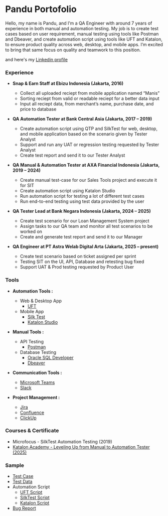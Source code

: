 # Pandu Portofolio

Hello, my name is Pandu, and I’m a QA Engineer with around 7 years of experience in both manual and automation testing. My job is to create test cases based on user requirement, manual testing using tools like Postman and Dbeaver, and create automation script using tools like UFT and Katalon, to ensure product quality across web, desktop, and mobile apps. I’m excited to bring that same focus on quality and teamwork to this position.

and here's my [Linkedin profile](https://www.linkedin.com/in/pandu-prayogo33/)

### Experience 
* **Snap & Earn Staff at Ebizu Indonesia (Jakarta, 2016)**
  - Collect all uploaded reciept from mobile application named “Manis”
  - Sorting reciept from valid or readable reciept for a better data input
  - Input all reciept data, from merchant’s name, purchase date, and price to database

* **QA Automation Tester at Bank Central Asia (Jakarta, 2017 – 2019)**
  - Create automation script using QTP and SilkTest for web, desktop, and mobile application based on the scenario given by Tester Analyst 
  - Support and run any UAT or regression testing requested by Tester Analyst
  - Create test report and send it to our Tester Analyst

* **QA Manual & Automation Tester at AXA Financial Indonesia (Jakarta, 2019 – 2024)**
  - Create manual test-case for our Sales Tools project and execute it for SIT
  - Create automation script using Katalon Studio
  - Run automation script for testing a lot of different test cases
  - Run end-to-end testing using test data provided by the user

* **QA Tester Lead at Bank Negara Indonesia (Jakarta, 2024 – 2025)**
  - Create test scenario for our Loan Management System project
  - Assign tasks to our QA team and monitor all test scenarios to be worked on
  - Create and generate test report and send it to our Manager 

* **QA Engineer at PT Astra Welab Digital Arta (Jakarta, 2025 – present)**
  - Create test scenario based on ticket assigned per sprint
  - Testing SIT on the UI, API, Database and retesting bug fixed
  - Support UAT & Prod testing requested by Product User

### Tools
* **Automation Tools :**
   - Web & Desktop App
       - [UFT](https://www.microfocus.com/documentation/silk-central/200/en/silkcentral-help-en/GUID-531809BA-688F-41D5-BDB2-FCE786A284CE.html)
   - Mobile App
       - [Silk Test](https://www.microfocus.com/documentation/silk-test/210/en/silktestworkbench-help-en/GUID-EE134FC2-4074-4CDA-90A6-FB859CE6158F.html)
       - [Katalon Studio](https://katalon.com/)
 
* **Manual Tools :**
   - API Testing
       - [Postman](https://www.postman.com/)
   - Database Testing
       - [Oracle SQL Developer](https://www.oracle.com/asean/database/sqldeveloper/technologies/download/)
       - [Dbeaver](https://dbeaver.io/)
     
* **Communication Tools :**
   - [Microsoft Teams](https://www.microsoft.com/en-us/microsoft-teams/group-chat-software)
   - [Slack](https://slack.com/)

* **Project Management :**
   - [Jira](https://www.atlassian.com/software/jira)
   - [Confluence](https://www.atlassian.com/software/confluence)
   - [ClickUp](https://clickup.com/)

### Courses & Certificate
* Microfocus - SilkTest Automation Testing (2019)
* [Katalon Academy - Leveling Up from Manual to Automation Tester (2025)](https://drive.google.com/file/d/1867sErAHLX2ThBF9Amo3YsaG-i9d2BNb/view?usp=sharing)

### Sample
* [Test Case](https://docs.google.com/spreadsheets/d/1AIu4ziCANl4wWPFIDj4aYVP4teoVt1_1/edit?usp=sharing&ouid=108618952778889400809&rtpof=true&sd=true)
* [Test Data](https://docs.google.com/spreadsheets/d/1ZE1H2Ah8a7K_gi2NKF8RMKGNAmJzWYTK/edit?usp=sharing&ouid=108618952778889400809&rtpof=true&sd=true)
* Automation Script
    - [UFT Script](https://github.com/panduprayogo33/PanduPortofolio/blob/main/Sample/UFT%20Script.txt)
    - [SilkTest Script](https://github.com/panduprayogo33/PanduPortofolio/blob/main/Sample/Silktest%20Script.txt)
    - [Katalon Script](https://github.com/panduprayogo33/PanduPortofolio/blob/main/Sample/Katalon%20Script.txt)
* [Bug Report](https://docs.google.com/spreadsheets/d/143ak09PVG64nvGE_7iTw57vrNSC5eELj6hQV3nOuf8o/edit?usp=sharing)
